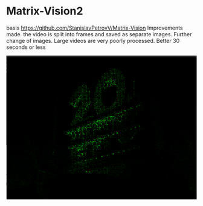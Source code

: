 # Matrix-Vision2
basis https://github.com/StanislavPetrovV/Matrix-Vision
Improvements made.
the video is split into frames and saved as separate images.
Further change of images.
Large videos are very poorly processed.
Better 30 seconds or less

![alt text](https://github.com/Freekazoid/Matrix-Vision2/blob/master/scren.png "frame from matrix")​
